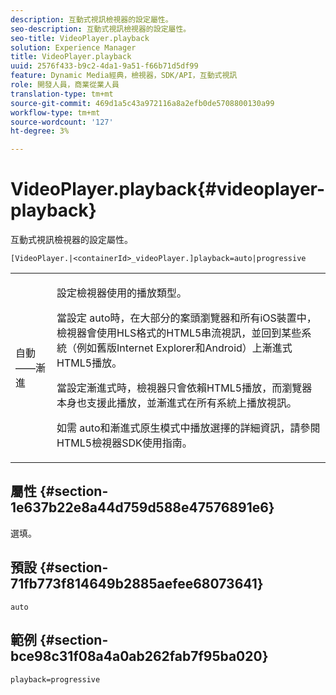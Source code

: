 ```yaml
---
description: 互動式視訊檢視器的設定屬性。
seo-description: 互動式視訊檢視器的設定屬性。
seo-title: VideoPlayer.playback
solution: Experience Manager
title: VideoPlayer.playback
uuid: 2576f433-b9c2-4da1-9a51-f66b71d5df99
feature: Dynamic Media經典，檢視器，SDK/API，互動式視訊
role: 開發人員，商業從業人員
translation-type: tm+mt
source-git-commit: 469d1a5c43a972116a8a2efb0de5708800130a99
workflow-type: tm+mt
source-wordcount: '127'
ht-degree: 3%

---
```



# VideoPlayer.playback{#videoplayer-playback}

互動式視訊檢視器的設定屬性。

`[VideoPlayer.|<containerId>_videoPlayer.]playback=auto|progressive`

<table id="table_441553CD34C94A58A9D7CBF772DEDDB6"> 
 <tbody> 
  <tr> 
   <td colname="col1"> <p> <span class="codeph"> 自動——漸進</span> </p> </td> 
   <td colname="col2"> <p> 設定檢視器使用的播放類型。 </p> <p>當設定<span class="codeph"> auto</span>時，在大部分的案頭瀏覽器和所有iOS裝置中，檢視器會使用HLS格式的HTML5串流視訊，並回到某些系統（例如舊版Internet Explorer和Android）上漸進式HTML5播放。 </p> <p>當設定<span class="codeph">漸進式</span>時，檢視器只會依賴HTML5播放，而瀏覽器本身也支援此播放，並漸進式在所有系統上播放視訊。 </p> <p>如需<span class="codeph"> auto</span>和<span class="codeph">漸進式</span>原生模式中播放選擇的詳細資訊，請參閱HTML5檢視器SDK使用指南。 </p> </td> 
  </tr> 
 </tbody> 
</table>

## 屬性 {#section-1e637b22e8a44d759d588e47576891e6}

選填。

## 預設 {#section-71fb773f814649b2885aefee68073641}

`auto`

## 範例 {#section-bce98c31f08a4a0ab262fab7f95ba020}

`playback=progressive`
